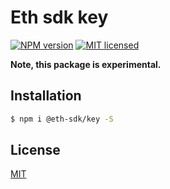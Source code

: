 # Eth sdk key

[![NPM version][npm-image]][npm-url]
[![MIT licensed][license-image]][license-url]

**Note, this package is experimental.**

## Installation

```bash
$ npm i @eth-sdk/key -S
```

## License

[MIT][license-url]

[npm-image]: https://badge.fury.io/js/%40eth-sdk%2Fkey.svg
[npm-url]: https://npmjs.org/package/@eth-sdk/key
[license-image]: https://img.shields.io/badge/license-MIT-blue.svg
[license-url]: ./LICENSE
